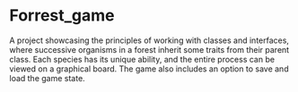 # Forrest_game
A project showcasing the principles of working with classes and interfaces, where successive organisms in a forest inherit some traits from their parent class. Each species has its unique ability, and the entire process can be viewed on a graphical board. The game also includes an option to save and load the game state.
